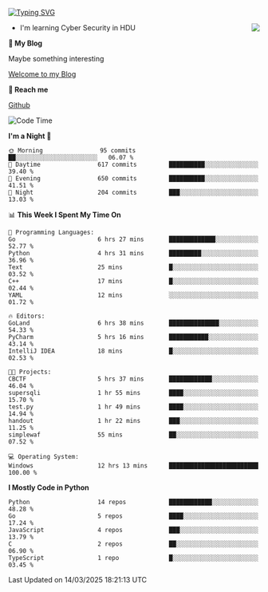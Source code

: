 [![Typing SVG](https://readme-typing-svg.herokuapp.com?font=Fira+Code&pause=1000&random=false&width=450&height=60&lines=Hello+%F0%9F%91%8B%F0%9F%8F%BB;I'm+JBNRZ)](https://git.io/typing-svg)

<a href="#">
  <img align="right" src="https://github-readme-stats.vercel.app/api?username=JBNRZ&show_icons=true&bg_color=15,f2f7fd,E0EAFC" />
</a>

- I'm learning Cyber Security in HDU

 **🌱 My Blog**

Maybe something interesting

[Welcome to my Blog](https://jbnrz.com.cn/)

 **💬 Reach me** 

[Github](https://github.com/JBNRZ)


<!--START_SECTION:waka-->
![Code Time](http://img.shields.io/badge/Code%20Time-1%2C021%20hrs%2023%20mins-blue)

**I'm a Night 🦉** 

```text
🌞 Morning                95 commits          ██░░░░░░░░░░░░░░░░░░░░░░░   06.07 % 
🌆 Daytime                617 commits         ██████████░░░░░░░░░░░░░░░   39.40 % 
🌃 Evening                650 commits         ██████████░░░░░░░░░░░░░░░   41.51 % 
🌙 Night                  204 commits         ███░░░░░░░░░░░░░░░░░░░░░░   13.03 % 
```


📊 **This Week I Spent My Time On** 

```text
💬 Programming Languages: 
Go                       6 hrs 27 mins       █████████████░░░░░░░░░░░░   52.77 % 
Python                   4 hrs 31 mins       █████████░░░░░░░░░░░░░░░░   36.96 % 
Text                     25 mins             █░░░░░░░░░░░░░░░░░░░░░░░░   03.52 % 
C++                      17 mins             █░░░░░░░░░░░░░░░░░░░░░░░░   02.44 % 
YAML                     12 mins             ░░░░░░░░░░░░░░░░░░░░░░░░░   01.72 % 

🔥 Editors: 
GoLand                   6 hrs 38 mins       ██████████████░░░░░░░░░░░   54.33 % 
PyCharm                  5 hrs 16 mins       ███████████░░░░░░░░░░░░░░   43.14 % 
IntelliJ IDEA            18 mins             █░░░░░░░░░░░░░░░░░░░░░░░░   02.53 % 

🐱‍💻 Projects: 
CBCTF                    5 hrs 37 mins       ████████████░░░░░░░░░░░░░   46.04 % 
supersqli                1 hr 55 mins        ████░░░░░░░░░░░░░░░░░░░░░   15.70 % 
test.py                  1 hr 49 mins        ████░░░░░░░░░░░░░░░░░░░░░   14.94 % 
handout                  1 hr 22 mins        ███░░░░░░░░░░░░░░░░░░░░░░   11.25 % 
simplewaf                55 mins             ██░░░░░░░░░░░░░░░░░░░░░░░   07.52 % 

💻 Operating System: 
Windows                  12 hrs 13 mins      █████████████████████████   100.00 % 
```

**I Mostly Code in Python** 

```text
Python                   14 repos            ████████████░░░░░░░░░░░░░   48.28 % 
Go                       5 repos             ████░░░░░░░░░░░░░░░░░░░░░   17.24 % 
JavaScript               4 repos             ███░░░░░░░░░░░░░░░░░░░░░░   13.79 % 
C                        2 repos             ██░░░░░░░░░░░░░░░░░░░░░░░   06.90 % 
TypeScript               1 repo              █░░░░░░░░░░░░░░░░░░░░░░░░   03.45 % 
```




 Last Updated on 14/03/2025 18:21:13 UTC
<!--END_SECTION:waka-->
